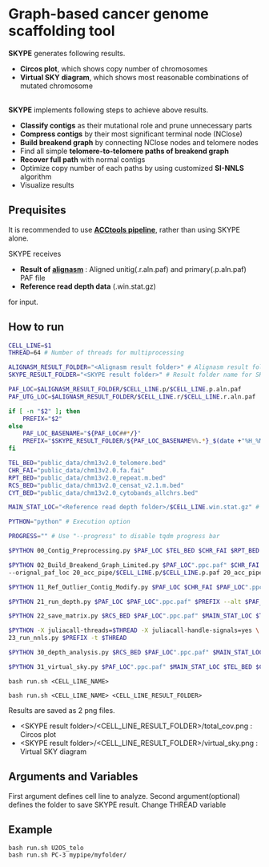 # Graph-based cancer genome scaffolding tool

**SKYPE** generates following results.
- **Circos plot**, which shows copy number of chromosomes
- **Virtual SKY diagram**, which shows most reasonable combinations of mutated chromosome
</br></br>

**SKYPE** implements following steps to achieve above results.
- **Classify contigs** as their mutational role and prune unnecessary parts
- **Compress contigs** by their most significant terminal node (NClose)
- **Build breakend graph** by connecting NClose nodes and telomere nodes
- Find all simple **telomere-to-telomere paths of breakend graph**
- **Recover full path** with normal contigs
- Optimize copy number of each paths by using customized **SI-NNLS** algorithm
- Visualize results

## Prequisites

It is recommended to use **[ACCtools pipeline](https://github.com/ACCtools/ACCtools-pipeline)**, rather than using SKYPE alone.

SKYPE receives 
- **Result of [alignasm](https://github.com/ACCtools/alignasm)** : Aligned unitig(.r.aln.paf) and primary(.p.aln.paf) PAF file 
- **Reference read depth data** (.win.stat.gz)
  
for input.

## How to run

```bash
CELL_LINE=$1
THREAD=64 # Number of threads for multiprocessing

ALIGNASM_RESULT_FOLDER="<Alignasm result folder>" # Alignasm result folder
SKYPE_RESULT_FOLDER="<SKYPE result folder>" # Result folder name for SKYPE

PAF_LOC=$ALIGNASM_RESULT_FOLDER/$CELL_LINE.p/$CELL_LINE.p.aln.paf
PAF_UTG_LOC=$ALIGNASM_RESULT_FOLDER/$CELL_LINE.r/$CELL_LINE.r.aln.paf

if [ -n "$2" ]; then
    PREFIX="$2"
else
    PAF_LOC_BASENAME="${PAF_LOC##*/}"
    PREFIX="$SKYPE_RESULT_FOLDER/${PAF_LOC_BASENAME%%.*}_$(date +"%H_%M_%S")"
fi

TEL_BED="public_data/chm13v2.0_telomere.bed"
CHR_FAI="public_data/chm13v2.0.fa.fai"
RPT_BED="public_data/chm13v2.0_repeat.m.bed"
RCS_BED="public_data/chm13v2.0_censat_v2.1.m.bed"
CYT_BED="public_data/chm13v2.0_cytobands_allchrs.bed"

MAIN_STAT_LOC="<Reference read depth folder>/$CELL_LINE.win.stat.gz" # File location of reference read depth

PYTHON="python" # Execution option

PROGRESS="" # Use "--progress" to disable tqdm progress bar

$PYTHON 00_Contig_Preprocessing.py $PAF_LOC $TEL_BED $CHR_FAI $RPT_BED $RCS_BED $MAIN_STAT_LOC $PREFIX --alt $PAF_UTG_LOC

$PYTHON 02_Build_Breakend_Graph_Limited.py $PAF_LOC".ppc.paf" $CHR_FAI $RCS_BED $PREFIX \
--orignal_paf_loc 20_acc_pipe/$CELL_LINE.p/$CELL_LINE.p.paf 20_acc_pipe/$CELL_LINE.r/$CELL_LINE.r.paf -t $THREAD $PROGRESS

$PYTHON 11_Ref_Outlier_Contig_Modify.py $PAF_LOC $CHR_FAI $PAF_LOC".ppc.paf" $PREFIX --alt $PAF_UTG_LOC

$PYTHON 21_run_depth.py $PAF_LOC $PAF_LOC".ppc.paf" $PREFIX --alt $PAF_UTG_LOC -t $THREAD $PROGRESS

$PYTHON 22_save_matrix.py $RCS_BED $PAF_LOC".ppc.paf" $MAIN_STAT_LOC $TEL_BED $CHR_FAI $CYT_BED $PREFIX -t $THREAD $PROGRESS

$PYTHON -X juliacall-threads=$THREAD -X juliacall-handle-signals=yes \
23_run_nnls.py $PREFIX -t $THREAD

$PYTHON 30_depth_analysis.py $RCS_BED $PAF_LOC".ppc.paf" $MAIN_STAT_LOC $TEL_BED $CHR_FAI $CYT_BED $PREFIX -t $THREAD $PROGRESS

$PYTHON 31_virtual_sky.py $PAF_LOC".ppc.paf" $MAIN_STAT_LOC $TEL_BED $CHR_FAI $PREFIX $CELL_LINE
```
```
bash run.sh <CELL_LINE_NAME>

bash run.sh <CELL_LINE_NAME> <CELL_LINE_RESULT_FOLDER>
```


Results are saved as 2 png files.
- \<SKYPE result folder\>/\<CELL_LINE_RESULT_FOLDER\>/total_cov.png : Circos plot
- \<SKYPE result folder\>/\<CELL_LINE_RESULT_FOLDER\>/virtual_sky.png : Virtual SKY diagram

## Arguments and Variables
First argument defines cell line to analyze.
Second argument(optional) defines the folder to save SKYPE result.
Change THREAD variable 

## Example
```
bash run.sh U2OS_telo 
bash run.sh PC-3 mypipe/myfolder/
```


